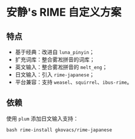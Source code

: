 # 安静's RIME 自定义方案

## 特点

- 基于经典：改进自 `luna_pinyin`；
- 扩充词库：整合雾凇拼音的词库；
- 英文输入：整合雾凇拼音的 `melt_eng`；
- 日文输入：引入 `rime-japanese`；
- 平台兼容：支持 `weasel`、`squirrel`、`ibus-rime`。

## 依赖

使用 `plum` 添加日文输入支持：

```shell
bash rime-install gkovacs/rime-japanese
```
